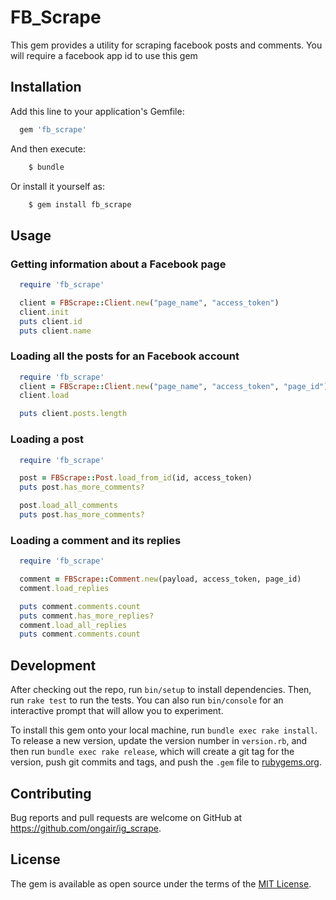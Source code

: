 # FB_Scrape

This gem provides a utility for scraping facebook posts and comments. You will require a facebook app id
to use this gem

## Installation

Add this line to your application's Gemfile:

```ruby
  gem 'fb_scrape'
```

And then execute:
```ruby
    $ bundle
```
Or install it yourself as:
```ruby
    $ gem install fb_scrape
```
## Usage

### Getting information about a Facebook page

  ```ruby
    require 'fb_scrape'

    client = FBScrape::Client.new("page_name", "access_token")
    client.init
    puts client.id
    puts client.name
  ```

### Loading all the posts for an Facebook account  

  ```ruby
    require 'fb_scrape'
    client = FBScrape::Client.new("page_name", "access_token", "page_id")
    client.load

    puts client.posts.length
  ```

### Loading a post

  ```ruby
    require 'fb_scrape'

    post = FBScrape::Post.load_from_id(id, access_token)    
    puts post.has_more_comments?

    post.load_all_comments
    puts post.has_more_comments?
  ```


### Loading a comment and its replies

  ```ruby
    require 'fb_scrape'

    comment = FBScrape::Comment.new(payload, access_token, page_id)
    comment.load_replies

    puts comment.comments.count
    puts comment.has_more_replies?
    comment.load_all_replies
    puts comment.comments.count
  ```
<!---
### Using the CLI

  You can use the CLI to get a dump in JSON of posts and comments

  ```
    gem install fb_scrape

    fb_scrape help

    # load all the posts for an account
    fb_scrape posts --username theusername --access_token access_token

    # load all the comments for a post
    fb_scrape comments --id theid --access_token access_token
  ``` -->

## Development

After checking out the repo, run `bin/setup` to install dependencies. Then, run `rake test` to run the tests. You can also run `bin/console` for an interactive prompt that will allow you to experiment.

To install this gem onto your local machine, run `bundle exec rake install`. To release a new version, update the version number in `version.rb`, and then run `bundle exec rake release`, which will create a git tag for the version, push git commits and tags, and push the `.gem` file to [rubygems.org](https://rubygems.org).

## Contributing

Bug reports and pull requests are welcome on GitHub at https://github.com/ongair/ig_scrape.

## License

The gem is available as open source under the terms of the [MIT License](http://opensource.org/licenses/MIT).
